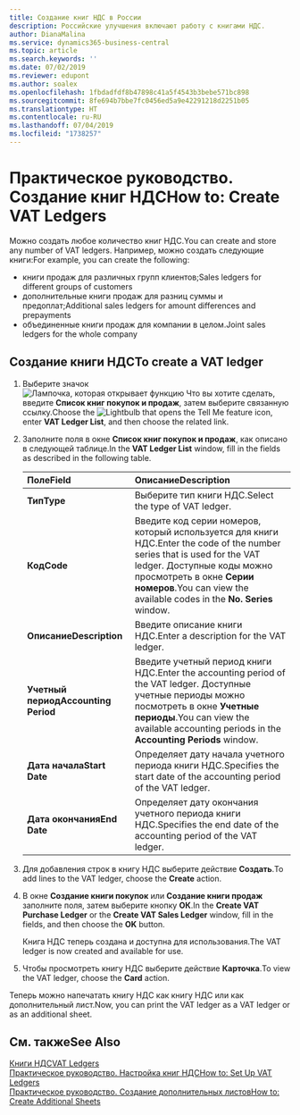 ```yaml
---
title: Создание книг НДС в России
description: Российские улучшения включают работу с книгами НДС.
author: DianaMalina
ms.service: dynamics365-business-central
ms.topic: article
ms.search.keywords: ''
ms.date: 07/02/2019
ms.reviewer: edupont
ms.author: soalex
ms.openlocfilehash: 1fbdadfdf8b47898c41a5f4543b3bebe571bc898
ms.sourcegitcommit: 8fe694b7bbe7fc0456ed5a9e42291218d2251b05
ms.translationtype: HT
ms.contentlocale: ru-RU
ms.lasthandoff: 07/04/2019
ms.locfileid: "1738257"
---
```

# <a name="how-to-create-vat-ledgers"></a><span data-ttu-id="38813-103">Практическое руководство. Создание книг НДС</span><span class="sxs-lookup"><span data-stu-id="38813-103">How to: Create VAT Ledgers</span></span>

<span data-ttu-id="38813-104">Можно создать любое количество книг НДС.</span><span class="sxs-lookup"><span data-stu-id="38813-104">You can create and store any number of VAT ledgers.</span></span> <span data-ttu-id="38813-105">Например, можно создать следующие книги:</span><span class="sxs-lookup"><span data-stu-id="38813-105">For example, you can create the following:</span></span> 

- <span data-ttu-id="38813-106">книги продаж для различных групп клиентов;</span><span class="sxs-lookup"><span data-stu-id="38813-106">Sales ledgers for different groups of customers</span></span>
- <span data-ttu-id="38813-107">дополнительные книги продаж для разниц суммы и предоплат;</span><span class="sxs-lookup"><span data-stu-id="38813-107">Additional sales ledgers for amount differences and prepayments</span></span>
- <span data-ttu-id="38813-108">объединенные книги продаж для компании в целом.</span><span class="sxs-lookup"><span data-stu-id="38813-108">Joint sales ledgers for the whole company</span></span>

## <a name="to-create-a-vat-ledger"></a><span data-ttu-id="38813-109">Создание книги НДС</span><span class="sxs-lookup"><span data-stu-id="38813-109">To create a VAT ledger</span></span>

1. <span data-ttu-id="38813-110">Выберите значок ![Лампочка, которая открывает функцию Что вы хотите сделать](../../media/ui-search/search_small.png "Что вы хотите сделать"), введите **Список книг покупок и продаж**, затем выберите связанную ссылку.</span><span class="sxs-lookup"><span data-stu-id="38813-110">Choose the ![Lightbulb that opens the Tell Me feature](../../media/ui-search/search_small.png "Tell me what you want to do") icon, enter **VAT Ledger List**, and then choose the related link.</span></span>

2. <span data-ttu-id="38813-111">Заполните поля в окне **Список книг покупок и продаж**, как описано в следующей таблице.</span><span class="sxs-lookup"><span data-stu-id="38813-111">In the **VAT Ledger List** window, fill in the fields as described in the following table.</span></span>

   | <span data-ttu-id="38813-112">Поле</span><span class="sxs-lookup"><span data-stu-id="38813-112">Field</span></span>                 | <span data-ttu-id="38813-113">Описание</span><span class="sxs-lookup"><span data-stu-id="38813-113">Description</span></span>                                                  |
   | :-------------------- | :----------------------------------------------------------- |
   | <span data-ttu-id="38813-114">**Тип**</span><span class="sxs-lookup"><span data-stu-id="38813-114">**Type**</span></span>              | <span data-ttu-id="38813-115">Выберите тип книги НДС.</span><span class="sxs-lookup"><span data-stu-id="38813-115">Select the type of VAT ledger.</span></span>                               |
   | <span data-ttu-id="38813-116">**Код**</span><span class="sxs-lookup"><span data-stu-id="38813-116">**Code**</span></span>              | <span data-ttu-id="38813-117">Введите код серии номеров, который используется для книги НДС.</span><span class="sxs-lookup"><span data-stu-id="38813-117">Enter the code of the number series that is used for the VAT ledger.</span></span> <span data-ttu-id="38813-118">Доступные коды можно просмотреть в окне **Серии номеров**.</span><span class="sxs-lookup"><span data-stu-id="38813-118">You can view the available codes in the **No. Series** window.</span></span> |
   | <span data-ttu-id="38813-119">**Описание**</span><span class="sxs-lookup"><span data-stu-id="38813-119">**Description**</span></span>       | <span data-ttu-id="38813-120">Введите описание книги НДС.</span><span class="sxs-lookup"><span data-stu-id="38813-120">Enter a description for the VAT ledger.</span></span>                      |
   | <span data-ttu-id="38813-121">**Учетный период**</span><span class="sxs-lookup"><span data-stu-id="38813-121">**Accounting Period**</span></span> | <span data-ttu-id="38813-122">Введите учетный период книги НДС.</span><span class="sxs-lookup"><span data-stu-id="38813-122">Enter the accounting period of the VAT ledger.</span></span> <span data-ttu-id="38813-123">Доступные учетные периоды можно посмотреть в окне **Учетные периоды**.</span><span class="sxs-lookup"><span data-stu-id="38813-123">You can view the available accounting periods in the **Accounting Periods** window.</span></span> |
   | <span data-ttu-id="38813-124">**Дата начала**</span><span class="sxs-lookup"><span data-stu-id="38813-124">**Start Date**</span></span>        | <span data-ttu-id="38813-125">Определяет дату начала учетного периода книги НДС.</span><span class="sxs-lookup"><span data-stu-id="38813-125">Specifies the start date of the accounting period of the VAT ledger.</span></span> |
   | <span data-ttu-id="38813-126">**Дата окончания**</span><span class="sxs-lookup"><span data-stu-id="38813-126">**End Date**</span></span>          | <span data-ttu-id="38813-127">Определяет дату окончания учетного периода книги НДС.</span><span class="sxs-lookup"><span data-stu-id="38813-127">Specifies the end date of the accounting period of the VAT ledger.</span></span> |

3. <span data-ttu-id="38813-128">Для добавления строк в книгу НДС выберите действие **Создать**.</span><span class="sxs-lookup"><span data-stu-id="38813-128">To add lines to the VAT ledger, choose the **Create** action.</span></span>

4. <span data-ttu-id="38813-129">В окне **Создание книги покупок** или **Создание книги продаж** заполните поля, затем выберите кнопку **ОК**.</span><span class="sxs-lookup"><span data-stu-id="38813-129">In the **Create VAT Purchase Ledger** or the **Create VAT Sales Ledger** window, fill in the fields, and then choose the **OK** button.</span></span>

   <span data-ttu-id="38813-130">Книга НДС теперь создана и доступна для использования.</span><span class="sxs-lookup"><span data-stu-id="38813-130">The VAT ledger is now created and available for use.</span></span>

5. <span data-ttu-id="38813-131">Чтобы просмотреть книгу НДС выберите действие **Карточка**.</span><span class="sxs-lookup"><span data-stu-id="38813-131">To view the VAT ledger, choose the **Card** action.</span></span>

<span data-ttu-id="38813-132">Теперь можно напечатать книгу НДС как книгу НДС или как дополнительный лист.</span><span class="sxs-lookup"><span data-stu-id="38813-132">Now, you can print the VAT ledger as a VAT ledger or as an additional sheet.</span></span>

## <a name="see-also"></a><span data-ttu-id="38813-133">См. также</span><span class="sxs-lookup"><span data-stu-id="38813-133">See Also</span></span>

[<span data-ttu-id="38813-134">Книги НДС</span><span class="sxs-lookup"><span data-stu-id="38813-134">VAT Ledgers</span></span>](VAT-Ledgers.md)  
[<span data-ttu-id="38813-135">Практическое руководство. Настройка книг НДС</span><span class="sxs-lookup"><span data-stu-id="38813-135">How to: Set Up VAT Ledgers</span></span>](How-to-Set-Up-VAT-Ledgers.md)  
[<span data-ttu-id="38813-136">Практическое руководство. Создание дополнительных листов</span><span class="sxs-lookup"><span data-stu-id="38813-136">How to: Create Additional Sheets</span></span>](How-to-Create-Additional-Sheets.md)  
